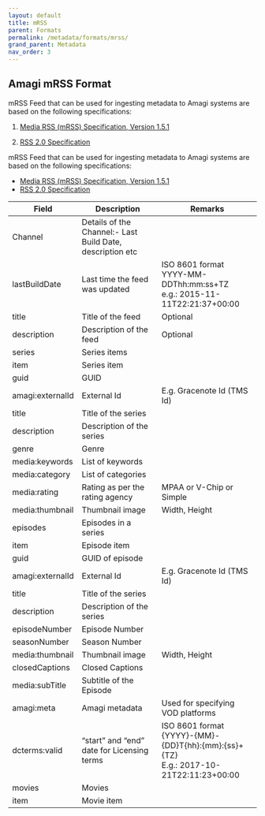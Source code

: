 ```yaml
---
layout: default
title: mRSS
parent: Formats
permalink: /metadata/formats/mrss/
grand_parent: Metadata
nav_order: 3
---
```

## Amagi mRSS Format

mRSS Feed that can be used for ingesting metadata to Amagi systems are based on the following specifications:

1. [Media RSS (mRSS) Specification, Version 1.5.1](https://www.rssboard.org/media-rss)

2. [RSS 2.0 Specification](https://www.rssboard.org/rss-specification)


mRSS Feed that can be used for ingesting metadata to Amagi systems are based on the following specifications:

* [Media RSS (mRSS) Specification, Version 1.5.1](https://www.rssboard.org/media-rss)
* [RSS 2.0 Specification](https://www.rssboard.org/rss-specification)

Field|Description|Remarks
---|---|---
Channel|Details of the Channel:- Last Build Date, description etc
lastBuildDate|Last time the feed was updated|ISO 8601 format <br/> YYYY-MM-DDThh:mm:ss+TZ <br/> e.g.: 2015-11-11T22:21:37+00:00
title|Title of the feed|Optional
description|Description of the feed|Optional
series|Series items|
item|Series item|
guid|GUID|
amagi:externalId|External Id|E.g. Gracenote Id (TMS Id)
title|Title of the series|
description|Description of the series|
genre|Genre|
media:keywords|List of keywords|
media:category|List of categories|
media:rating|Rating as per the rating agency|MPAA or V-Chip or Simple
media:thumbnail|Thumbnail image|Width, Height
episodes|Episodes in a series|
item|Episode item|
guid|GUID of episode|
amagi:externalId|External Id|E.g. Gracenote Id (TMS Id)
title|Title of the series|
description|Description of the series|
episodeNumber|Episode Number|
seasonNumber|Season Number|
media:thumbnail|Thumbnail image|Width, Height
closedCaptions|Closed Captions|
media:subTitle|Subtitle of the Episode|
amagi:meta|Amagi metadata|Used for specifying VOD platforms
dcterms:valid|“start” and “end” date for Licensing terms|ISO 8601 format <br/> {YYYY}-{MM}-{DD}T{hh}:{mm}:{ss}+{TZ} <br/> E.g.: 2017-10-21T22:11:23+00:00
movies|Movies|
item|Movie item|